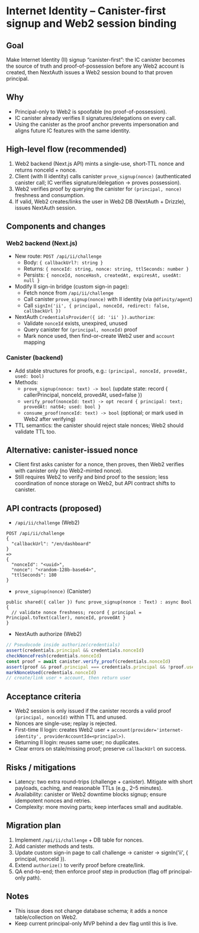 # Internet Identity – Canister-first signup and Web2 session binding

## Goal
Make Internet Identity (II) signup “canister-first”: the IC canister becomes the source of truth and proof-of-possession before any Web2 account is created, then NextAuth issues a Web2 session bound to that proven principal.

## Why
- Principal-only to Web2 is spoofable (no proof-of-possession).
- IC canister already verifies II signatures/delegations on every call.
- Using the canister as the proof anchor prevents impersonation and aligns future IC features with the same identity.

## High-level flow (recommended)
1) Web2 backend (Next.js API) mints a single-use, short‑TTL nonce and returns nonceId + nonce.
2) Client (with II identity) calls canister `prove_signup(nonce)` (authenticated canister call; IC verifies signature/delegation → proves possession).
3) Web2 verifies proof by querying the canister for `(principal, nonce)` freshness and consumption.
4) If valid, Web2 creates/links the user in Web2 DB (NextAuth + Drizzle), issues NextAuth session.

## Components and changes

### Web2 backend (Next.js)
- New route: `POST /api/ii/challenge`
  - Body: `{ callbackUrl?: string }`
  - Returns: `{ nonceId: string, nonce: string, ttlSeconds: number }`
  - Persists: `{ nonceId, nonceHash, createdAt, expiresAt, usedAt: null }`
- Modify II sign-in bridge (custom sign-in page):
  - Fetch nonce from `/api/ii/challenge`
  - Call canister `prove_signup(nonce)` with II identity (via `@dfinity/agent`)
  - Call `signIn('ii', { principal, nonceId, redirect: false, callbackUrl })`
- NextAuth `CredentialsProvider({ id: 'ii' }).authorize`:
  - Validate `nonceId` exists, unexpired, unused
  - Query canister for `(principal, nonceId)` proof
  - Mark nonce used, then find-or-create Web2 user and `account` mapping

### Canister (backend)
- Add stable structures for proofs, e.g.: `(principal, nonceId, provedAt, used: bool)`
- Methods:
  - `prove_signup(nonce: text) -> bool` (update state: record { callerPrincipal, nonceId, provedAt, used=false })
  - `verify_proof(nonceId: text) -> opt record { principal: text; provedAt: nat64; used: bool }`
  - `consume_proof(nonceId: text) -> bool` (optional; or mark used in Web2 after verifying)
- TTL semantics: the canister should reject stale nonces; Web2 should validate TTL too.

## Alternative: canister-issued nonce
- Client first asks canister for a nonce, then proves, then Web2 verifies with canister only (no Web2-minted nonce).
- Still requires Web2 to verify and bind proof to the session; less coordination of nonce storage on Web2, but API contract shifts to canister.

## API contracts (proposed)

- `/api/ii/challenge` (Web2)
```http
POST /api/ii/challenge
{
  "callbackUrl": "/en/dashboard"
}
=>
{
  "nonceId": "<uuid>",
  "nonce": "<random-128b-base64>",
  "ttlSeconds": 180
}
```

- `prove_signup(nonce)` (Canister)
```motoko
public shared({ caller }) func prove_signup(nonce : Text) : async Bool {
  // validate nonce freshness; record { principal = Principal.toText(caller), nonceId, provedAt }
}
```

- NextAuth authorize (Web2)
```ts
// Pseudocode inside authorize(credentials)
assert(credentials.principal && credentials.nonceId)
checkNonceFresh(credentials.nonceId)
const proof = await canister.verify_proof(credentials.nonceId)
assert(proof && proof.principal === credentials.principal && !proof.used)
markNonceUsed(credentials.nonceId)
// create/link user + account, then return user
```

## Acceptance criteria
- Web2 session is only issued if the canister records a valid proof `(principal, nonceId)` within TTL and unused.
- Nonces are single-use; replay is rejected.
- First-time II login: creates Web2 user + `account(provider='internet-identity', providerAccountId=<principal>)`.
- Returning II login: reuses same user; no duplicates.
- Clear errors on stale/missing proof; preserve `callbackUrl` on success.

## Risks / mitigations
- Latency: two extra round-trips (challenge + canister). Mitigate with short payloads, caching, and reasonable TTLs (e.g., 2–5 minutes).
- Availability: canister or Web2 downtime blocks signup; ensure idempotent nonces and retries.
- Complexity: more moving parts; keep interfaces small and auditable.

## Migration plan
1) Implement `/api/ii/challenge` + DB table for nonces.
2) Add canister methods and tests.
3) Update custom sign-in page to call challenge → canister → signIn('ii', { principal, nonceId }).
4) Extend `authorize()` to verify proof before create/link.
5) QA end-to-end; then enforce proof step in production (flag off principal-only path).

## Notes
- This issue does not change database schema; it adds a nonce table/collection on Web2.
- Keep current principal-only MVP behind a dev flag until this is live.
